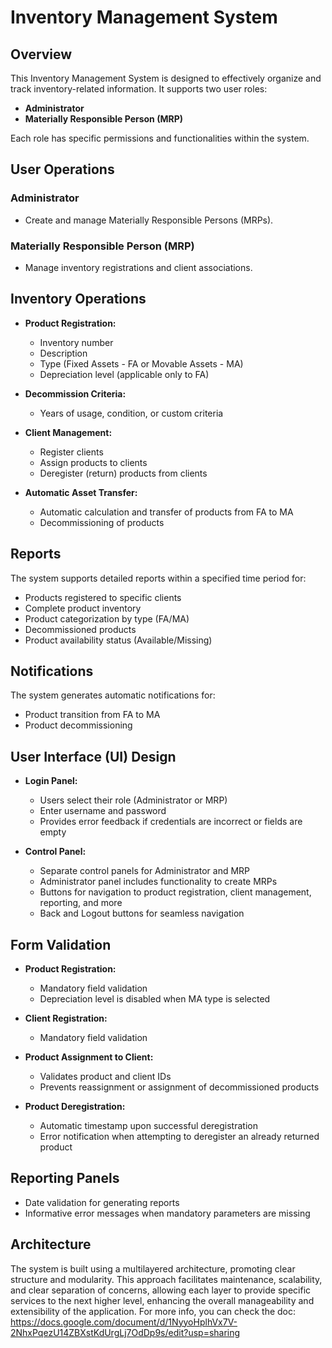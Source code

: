 # Inventory Management System

## Overview
This Inventory Management System is designed to effectively organize and track inventory-related information. It supports two user roles:

- **Administrator**
- **Materially Responsible Person (MRP)**

Each role has specific permissions and functionalities within the system.

## User Operations

### Administrator
- Create and manage Materially Responsible Persons (MRPs).

### Materially Responsible Person (MRP)
- Manage inventory registrations and client associations.

## Inventory Operations

- **Product Registration:**
  - Inventory number
  - Description
  - Type (Fixed Assets - FA or Movable Assets - MA)
  - Depreciation level (applicable only to FA)

- **Decommission Criteria:**
  - Years of usage, condition, or custom criteria

- **Client Management:**
  - Register clients
  - Assign products to clients
  - Deregister (return) products from clients

- **Automatic Asset Transfer:**
  - Automatic calculation and transfer of products from FA to MA
  - Decommissioning of products

## Reports
The system supports detailed reports within a specified time period for:

- Products registered to specific clients
- Complete product inventory
- Product categorization by type (FA/MA)
- Decommissioned products
- Product availability status (Available/Missing)

## Notifications
The system generates automatic notifications for:
- Product transition from FA to MA
- Product decommissioning

## User Interface (UI) Design

- **Login Panel:**
  - Users select their role (Administrator or MRP)
  - Enter username and password
  - Provides error feedback if credentials are incorrect or fields are empty

- **Control Panel:**
  - Separate control panels for Administrator and MRP
  - Administrator panel includes functionality to create MRPs
  - Buttons for navigation to product registration, client management, reporting, and more
  - Back and Logout buttons for seamless navigation

## Form Validation

- **Product Registration:**
  - Mandatory field validation
  - Depreciation level is disabled when MA type is selected

- **Client Registration:**
  - Mandatory field validation

- **Product Assignment to Client:**
  - Validates product and client IDs
  - Prevents reassignment or assignment of decommissioned products

- **Product Deregistration:**
  - Automatic timestamp upon successful deregistration
  - Error notification when attempting to deregister an already returned product

## Reporting Panels
- Date validation for generating reports
- Informative error messages when mandatory parameters are missing

## Architecture
The system is built using a multilayered architecture, promoting clear structure and modularity. This approach facilitates maintenance, scalability, and clear separation of concerns, allowing each layer to provide specific services to the next higher level, enhancing the overall manageability and extensibility of the application.
For more info, you can check the doc: 
https://docs.google.com/document/d/1NyyoHplhVx7V-2NhxPqezU14ZBXstKdUrgLj7OdDp9s/edit?usp=sharing
